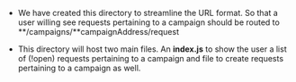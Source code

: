 * We have created this directory to streamline the URL format. So that a user willing see requests pertaining to a campaign should be routed to **/campaigns/**campaignAddress/request

* This directory will host two main files. An **index.js** to show the user a list of (!open) requests pertaining to a campaign and file to create requests pertaining to a campaign as well.
